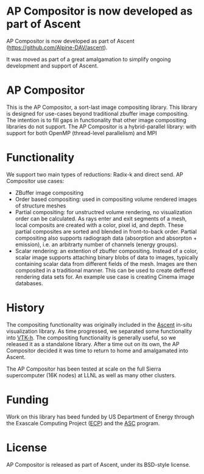 # AP Compositor is now developed as part of Ascent

AP Compositor is now developed as part of Ascent (https://github.com/Alpine-DAV/ascent).

It was moved as part of a great amalgamation to simplify ongoing development and support of Ascent.


# AP Compositor

This is the AP Compositor, a sort-last image compositing library.  This library is designed for use-cases beyond traditional zbuffer image compositing. The intention is to fill gaps in functionality that other image compositing libraries do not support. The AP Compositor is a hybrid-parallel library: with support for both OpenMP (thread-level parallelism) and MPI


# Functionality
We  support two main types of reductions: Radix-k and direct send.
AP Compositor use cases:

 - ZBuffer image compositing
 - Order based compositing: used in compositing volume rendered images of structure meshes
 - Partial compositing: for unstructred volume rendering, no visualization order can be calculated. As rays enter and exit segments of a mesh, local composits are created with a color, pixel id, and depth. These partial composites are sorted and blended in front-to-back order. Partial compositing also supports radiograph data (absorption and absorpton + emission), i.e. an arbitrarty number of channels (energy groups).
  - Scalar rendering: an extention of zbuffer compositing. Instead of a color, scalar image supports attaching binary blobs of data to images, typically containing scalar data from different fields of the mesh. Images are then composited in a traditional manner. This can be used to create deffered rendering data sets for. An example use case is creating Cinema image databases.


# History

The compositing functionality was originally included in the [Ascent](https://github.com/Alpine-DAV/ascent) in-situ visualization library. As time progressed, we separated some functionality into [VTK-h](https://github.com/Alpine-DAV/vtk-h). The compositing functionality is generally useful, so we released it as a standalone library. After a time out on its own, the AP Compositor decided it was time to return to home and amalgamated into Ascent.

The AP Compositor has been tested at scale on the full Sierra supercomputer (16K nodes) at LLNL as well as many other clusters.

# Funding
Work on this library has beed funded by US Department of Energy through the Exascale Computing Project ([ECP](https://www.exascaleproject.org/)) and the [ASC](https://asc.llnl.gov/) program.

# License

AP Compositor is released as part of Ascent, under its BSD-style license.
